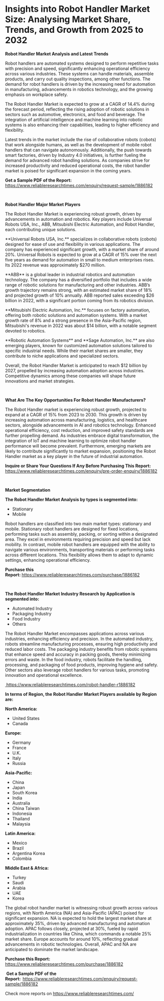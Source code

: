 <p><h1>Insights into Robot Handler Market Size: Analysing Market Share, Trends, and Growth from 2025 to 2032</h1></p><p><strong>Robot Handler Market Analysis and Latest Trends</strong></p>
<p><p>Robot handlers are automated systems designed to perform repetitive tasks with precision and speed, significantly enhancing operational efficiency across various industries. These systems can handle materials, assemble products, and carry out quality inspections, among other functions. The demand for robot handlers is driven by the increasing need for automation in manufacturing, advancements in robotics technology, and the growing emphasis on workplace safety.</p><p>The Robot Handler Market is expected to grow at a CAGR of 14.4% during the forecast period, reflecting the rising adoption of robotic solutions in sectors such as automotive, electronics, and food and beverage. The integration of artificial intelligence and machine learning into robotic systems is also enhancing their capabilities, leading to higher efficiency and flexibility.</p><p>Latest trends in the market include the rise of collaborative robots (cobots) that work alongside humans, as well as the development of mobile robot handlers that can navigate autonomously. Additionally, the push towards smart factories, driven by Industry 4.0 initiatives, is further fueling the demand for advanced robot handling solutions. As companies strive for increased productivity and reduced operational costs, the robot handler market is poised for significant expansion in the coming years.</p></p>
<p><strong>Get a Sample PDF of the Report:&nbsp;</strong> <a href="https://www.reliableresearchtimes.com/enquiry/request-sample/1886182?utm_campaign=3386&utm_medium=2&utm_source=Github&utm_content=ia&utm_term=11042025&utm_id=robot-handler">https://www.reliableresearchtimes.com/enquiry/request-sample/1886182</a></p>
<p>&nbsp;</p>
<p><strong>Robot Handler Major Market Players</strong></p>
<p><p>The Robot Handler Market is experiencing robust growth, driven by advancements in automation and robotics. Key players include Universal Robots USA, Inc., ABB, Mitsubishi Electric Automation, and Robot Handler, each contributing unique solutions.</p><p>**Universal Robots USA, Inc.** specializes in collaborative robots (cobots) designed for ease of use and flexibility in various applications. The company has experienced significant growth, with a market share of around 20%. Universal Robots is expected to grow at a CAGR of 15% over the next five years as demand for automation in small to medium enterprises rises. Its 2022 revenue was approximately $270 million.</p><p>**ABB** is a global leader in industrial robotics and automation technology. The company has a diversified portfolio that includes a wide range of robotic solutions for manufacturing and other industries. ABB’s growth trajectory remains strong, with an estimated market share of 18% and projected growth of 10% annually. ABB reported sales exceeding $26 billion in 2022, with a significant portion coming from its robotics division.</p><p>**Mitsubishi Electric Automation, Inc.** focuses on factory automation, offering both robotic solutions and automation systems. With a market growth rate of 8% and a strong presence in the Asia-Pacific region, Mitsubishi's revenue in 2022 was about $14 billion, with a notable segment devoted to robotics.</p><p>**Robotic Automation Systems** and **Sage Automation, Inc.** are also emerging players, known for customized automation solutions tailored to specific industrial needs. While their market shares are smaller, they contribute to niche applications and specialized sectors.</p><p>Overall, the Robot Handler Market is anticipated to reach $12 billion by 2027, propelled by increasing automation adoption across industries. Competitive dynamics among these companies will shape future innovations and market strategies.</p></p>
<p>&nbsp;</p>
<p><strong>What Are The Key Opportunities For Robot Handler Manufacturers?</strong></p>
<p><p>The Robot Handler market is experiencing robust growth, projected to expand at a CAGR of 15% from 2023 to 2030. This growth is driven by increasing automation across manufacturing, logistics, and healthcare sectors, alongside advancements in AI and robotics technology. Enhanced operational efficiency, cost reduction, and improved safety standards are further propelling demand. As industries embrace digital transformation, the integration of IoT and machine learning to optimize robot handler performance will become prevalent. Furthermore, emerging markets are likely to contribute significantly to market expansion, positioning the Robot Handler market as a key player in the future of industrial automation.</p></p>
<p><strong>Inquire or Share Your Questions If Any Before Purchasing This Report:</strong> <a href="https://www.reliableresearchtimes.com/enquiry/pre-order-enquiry/1886182?utm_campaign=3386&utm_medium=2&utm_source=Github&utm_content=ia&utm_term=11042025&utm_id=robot-handler">https://www.reliableresearchtimes.com/enquiry/pre-order-enquiry/1886182</a></p>
<p>&nbsp;</p>
<p><strong>Market Segmentation</strong></p>
<p><strong>The Robot Handler Market Analysis by types is segmented into:</strong></p>
<p><ul><li>Stationary</li><li>Mobile</li></ul></p>
<p><p>Robot handlers are classified into two main market types: stationary and mobile. Stationary robot handlers are designed for fixed locations, performing tasks such as assembly, packing, or sorting within a designated area. They excel in environments requiring precision and speed but lack mobility. In contrast, mobile robot handlers are equipped with the ability to navigate various environments, transporting materials or performing tasks across different locations. This flexibility allows them to adapt to dynamic settings, enhancing operational efficiency.</p></p>
<p><strong>Purchase this Report:&nbsp;</strong><a href="https://www.reliableresearchtimes.com/purchase/1886182?utm_campaign=3386&utm_medium=2&utm_source=Github&utm_content=ia&utm_term=11042025&utm_id=robot-handler">https://www.reliableresearchtimes.com/purchase/1886182</a></p>
<p>&nbsp;</p>
<p><strong>The Robot Handler Market Industry Research by Application is segmented into:</strong></p>
<p><ul><li>Automated Industry</li><li>Packaging Industry</li><li>Food Industry</li><li>Others</li></ul></p>
<p><p>The Robot Handler Market encompasses applications across various industries, enhancing efficiency and precision. In the automated industry, robots streamline manufacturing processes, ensuring high productivity and reduced labor costs. The packaging industry benefits from robotic systems that enhance speed and accuracy in packing goods, thereby minimizing errors and waste. In the food industry, robots facilitate the handling, processing, and packaging of food products, improving hygiene and safety. Other sectors also leverage robot handlers for various tasks, promoting innovation and operational excellence.</p></p>
<p><a href="https://www.reliableresearchtimes.com/robot-handler-r1886182?utm_campaign=3386&utm_medium=2&utm_source=Github&utm_content=ia&utm_term=11042025&utm_id=robot-handler">&nbsp;https://www.reliableresearchtimes.com/robot-handler-r1886182</a></p>
<p><strong>In terms of Region, the Robot Handler Market Players available by Region are:</strong></p>
<p>
    <p> <strong> North America: </strong>
        <ul>
            <li>United States</li>
            <li>Canada</li>
        </ul>
        </p> 
    <p> <strong> Europe: </strong>
        <ul>
            <li>Germany</li>
            <li>France</li>
            <li>U.K.</li>
            <li>Italy</li>
            <li>Russia</li>
        </ul>
        </p> 
    <p> <strong> Asia-Pacific: </strong>
        <ul>
            <li>China</li>
            <li>Japan</li>
            <li>South Korea</li>
            <li>India</li>
            <li>Australia</li>
            <li>China Taiwan</li>
            <li>Indonesia</li>
            <li>Thailand</li>
            <li>Malaysia</li>
        </ul>
        </p> 
    <p> <strong> Latin America: </strong>
        <ul>
            <li>Mexico</li>
            <li>Brazil</li>
            <li>Argentina Korea</li>
            <li>Colombia</li>
        </ul>
        </p> 
    <p> <strong> Middle East & Africa: </strong>
        <ul>
            <li>Turkey</li>
            <li>Saudi</li>
            <li>Arabia</li>
            <li>UAE</li>
            <li>Korea</li>
        </ul>
    </p>
    </p>
<p><p>The global robot handler market is witnessing robust growth across various regions, with North America (NA) and Asia-Pacific (APAC) poised for significant expansion. NA is expected to hold the largest market share at approximately 35%, driven by advanced manufacturing and automation adoption. APAC follows closely, projected at 30%, fueled by rapid industrialization in countries like China, which commands a notable 25% market share. Europe accounts for around 10%, reflecting gradual advancements in robotic technologies. Overall, APAC and NA are anticipated to dominate the market landscape.</p></p>
<p><strong>Purchase this Report: </strong><a href="https://www.reliableresearchtimes.com/purchase/1886182?utm_campaign=3386&utm_medium=2&utm_source=Github&utm_content=ia&utm_term=11042025&utm_id=robot-handler">https://www.reliableresearchtimes.com/purchase/1886182</a></p>
<p>&nbsp;<strong>Get a Sample PDF of the Report:&nbsp;&nbsp;</strong><a href="https://www.reliableresearchtimes.com/enquiry/request-sample/1886182?utm_campaign=3386&utm_medium=2&utm_source=Github&utm_content=ia&utm_term=11042025&utm_id=robot-handler">https://www.reliableresearchtimes.com/enquiry/request-sample/1886182</a></p>
<p><strong></strong></p>
<p>Check more reports on <a href="https://www.reliableresearchtimes.com/?utm_campaign=3386&utm_medium=2&utm_source=Github&utm_content=ia&utm_term=11042025&utm_id=robot-handler">https://www.reliableresearchtimes.com/</a></p>